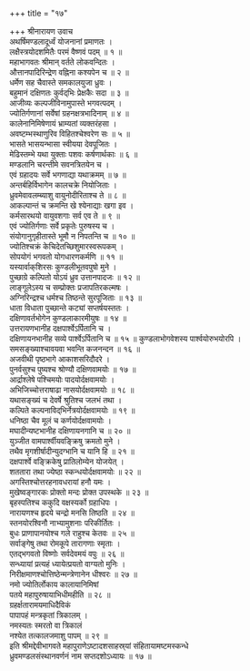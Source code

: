 +++
title = "१७"

+++
श्रीनारायण उवाच  
अथर्षिमण्डलादूर्ध्वं योजनानां प्रमाणतः ।  
लक्षैस्त्रयोदशमितैः परमं वैष्णवं पदम् ॥ १ ॥  
महाभागवतः श्रीमान् वर्तते लोकवन्दितः ।  
औत्तानपादिरिन्द्रेण वह्निना कश्यपेन च ॥ २ ॥  
धर्मेण सह चैवास्ते समकालयुजा ध्रुवः ।  
बहुमानं दक्षिणतः कुर्वद्‌भिः प्रेक्षकैः सदा ॥ ३ ॥  
आजीव्यः कल्पजीविनामुपास्ते भगवत्पदम् ।  
ज्योतिर्गणानां सर्वेषां ग्रहनक्षत्रभादिनाम् ॥ ४ ॥  
कालेनानिमिषेणायं भ्राम्यतां व्यक्तरंहसा ।  
अवष्टम्भस्थाणुरिव विहितश्चेश्वरेण सः ॥ ५ ॥  
भासते भासयन्भासा स्वीयया देवपूजितः ।  
मेढिस्तम्भे यथा युक्ताः पशवः कर्षणार्थकाः ॥ ६ ॥  
मण्डलानि चरन्तीमे सवनत्रितयेन च ।  
एवं ग्रहादयः सर्वे भगणाद्या यथाक्रमम् ॥ ७ ॥  
अन्तर्बहिर्विभागेन कालचक्रे नियोजिताः ।  
ध्रुवमेवावलम्ब्याशु वायुनोदीरिताश्च ते ॥ ८ ॥  
आकल्पान्तं च क्रमन्ति खे श्येनाद्याः खगा इव ।  
कर्मसारथयो वायुवशगाः सर्व एव ते ॥ ९ ॥  
एवं ज्योतिर्गणाः सर्वे प्रकृतेः पुरुषस्य च ।  
संयोगानुगृहीतास्ते भूमौ न निपतन्ति च ॥ १० ॥  
ज्योतिश्चक्रं केचिदेतच्छिशुमारस्वरूपकम् ।  
सोपयोगं भगवतो योगधारणकर्मणि ॥ ११ ॥  
यस्यार्वाक्‌शिरसः कुण्डलीभूतवपुषो मुने ।  
पुच्छाग्रे कल्पितो योऽयं ध्रुव उत्तानपादजः ॥ १२ ॥  
लाङ्गूलेऽस्य च सम्प्रोक्तः प्रजापतिरकल्मषः ।  
अग्निरिन्द्रश्च धर्मश्च तिष्ठन्ते सुरपूजिताः ॥ १३ ॥  
धाता विधाता पुच्छान्ते कट्यां सप्तर्षयस्ततः ।  
दक्षिणावर्तभोगेन कुण्डलाकारमीयुषः ॥ १४ ॥  
उत्तरायणभानीह दक्षपार्श्वेऽर्पितानि च ।  
दक्षिणायनभानीह सव्ये पार्श्वेऽर्पितानि च ॥ १५ ॥
कुण्डलाभोगवेशस्य पार्श्वयोरुभयोरपि ।  
समसङ्ख्याश्चावयवा भवन्ति कजनन्दन ॥ १६ ॥  
अजवीथी पृष्ठभागे आकाशसरिदौदरे ।  
पुनर्वसुश्च पुष्यश्च श्रोण्यौ दक्षिणवामयोः ॥ १७ ॥  
आर्द्राश्लेषे पश्चिमयोः पादयोर्दक्षवामयोः ।  
अभिजिच्चोत्तराषाढा नासयोर्दक्षवामयोः ॥ १८ ॥  
यथासङ्ख्यं च देवर्षे श्रुतिश्च जलभं तथा ।  
कल्पिते कल्पनाविद्‌भिर्नेत्रयोर्दक्षवामयोः ॥ १९ ॥  
धनिष्ठा चैव मूलं च कर्णयोर्दक्षवामयोः ।  
मघादीन्यष्टभानीह दक्षिणायनगानि च ॥ २० ॥  
युञ्जीत वामपार्श्वीयवङ्क्रिषु क्रमतो मुने ।  
तथैव मृगशीर्षादीन्युदग्भानि च यानि हि ॥ २१ ॥  
दक्षपार्श्वे वङ्क्रिकेषु प्रातिलोम्येन योजयेत् ।  
शततारा तथा ज्येष्ठा स्कन्धयोर्दक्षवामयोः ॥ २२ ॥  
अगस्तिश्चोत्तरहनावधरायां हनौ यमः ।  
मुखेष्वङ्गारकः प्रोक्तो मन्दः प्रोक्त उपस्थके ॥ २३ ॥  
बृहस्पतिश्च ककुदि वक्षस्यर्को ग्रहाधिपः ।  
नारायणश्च हृदये चन्द्रो मनसि तिष्ठति ॥ २४ ॥  
स्तनयोरश्विनौ नाभ्यामुशनाः परिकीर्तितः ।  
बुधः प्राणापानयोश्च गले राहुश्च केतवः ॥ २५ ॥  
सर्वाङ्गेषु तथा रोमकूपे तारागणाः स्मृताः ।  
एतद्भगवतो विष्णोः सर्वदेवमयं वपुः ॥ २६ ॥  
सन्ध्यायां प्रत्यहं ध्यायेत्प्रयतो वाग्यतो मुनिः ।  
निरीक्षमाणश्चोत्तिष्ठेन्मन्त्रेणानेन धीश्वरः ॥ २७ ॥  
नमो ज्योतिर्लोकाय कालायानिमिषां  
पतये महापुरुषायाभिधीमहीति ॥ २८ ॥  
ग्रहर्क्षतारामयमाधिदैविकं  
     पापापहं मन्त्रकृतां त्रिकालम् ।  
नमस्यतः स्मरतो वा त्रिकालं  
     नश्येत तत्कालजमाशु पापम् ॥ २९ ॥  
इति श्रीमद्देवीभागवते महापुराणेऽष्टादशसाहस्र्यां संहितायामष्टमस्कन्धे  
ध्रुवमण्डलसंस्थानवर्णनं नाम सप्तदशोऽध्यायः ॥ १७ ॥
